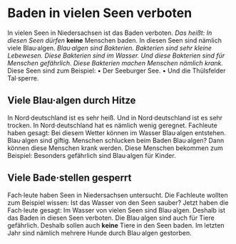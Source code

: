 # Baden in vielen Seen verboten

In vielen Seen in Niedersachsen ist das Baden verboten. *Das heißt:* 
*In diesen Seen dürfen* **keine** Menschen baden. In diesen Seen sind nämlich viele Blau·algen. 
*Blau·algen sind Bakterien.* 
*Bakterien sind sehr kleine Lebewesen.* 
*Diese Bakterien sind im Wasser.* 
*Und diese Bakterien sind für Menschen gefährlich.* 
*Diese Bakterien machen Menschen nämlich krank.* Diese Seen sind zum Beispiel: • Der Seeburger See. • Und die Thülsfelder Tal·sperre. 

## Viele Blau·algen durch Hitze
In Nord·deutschland ist es sehr heiß. Und in Nord·deutschland ist es sehr trocken. In Nord·deutschland hat es nämlich wenig geregnet. Fachleute haben gesagt: Bei diesem Wetter können im Wasser Blau·algen entstehen. Blau·algen sind giftig. Menschen schlucken beim Baden Blau·algen? Dann können diese Menschen krank werden. Diese Menschen bekommen zum Beispiel: Besonders gefährlich sind Blau·algen für Kinder. 

## Viele Bade·stellen gesperrt
Fach·leute haben Seen in Niedersachsen untersucht. Die Fachleute wollten zum Beispiel wissen: Ist das Wasser von den Seen sauber? Jetzt haben die Fach·leute gesagt: Im Wasser von vielen Seen sind Blau·algen. Deshalb ist das Baden in diesen Seen verboten. Die Blau·algen sind auch für Tiere gefährlich. Deshalb sollen auch **keine** Tiere in den Seen baden. Im letzten Jahr sind nämlich mehrere Hunde durch Blau·algen gestorben. 
